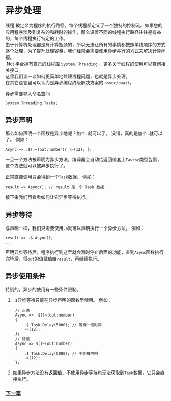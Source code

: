 # 异步处理
线程 被定义为程序的执行路径。每个线程都定义了一个独特的控制流。如果您的应用程序涉及到复杂的和耗时的操作，那么设置不同的线程执行路径往往是有益的，每个线程执行特定的工作。  
由于计算机处理器是有计算瓶颈的，所以无法让所有的事情都按照单线顺序的方式逐个处理，为了提升处理容量，我们经常会需要使用异步并行的方式来解决计算问题。  
.Net 平台拥有自己的线程库 `System.Threading` ，更多关于线程的使用可以查询相关接口。  
这里我们谈一谈如何更简单地处理线程问题，也就是异步处理。  
在其它语言里可以认为是异步编程终级解决方案的 `async/await`。  

异步需要导入命名空间

    System.Threading.Tasks;

## 异步声明
那么如何声明一个函数是异步地呢？加个`.`就可以了。
没错，真的是加个`.`就可以了。
例如：

    Async => .$()~(out:number){ ->(12); };

一旦一个方法被声明为异步方法，编译器会自动给返回值套上`Task<>`类型包裹，这个方法就可以被异步执行了。

正常直接调用只会得到一个`Task`数据。
例如：

    result => Async(); // result 是一个 Task 数据

接下来我们再看看如何让它异步等待执行。
## 异步等待
与声明一样，我们只需要使用`.$`就可以声明执行一个异步方法。
例如：

    result => .$ Async(); 
    ...

声明异步等待后，程序执行到这里就会暂时停止后面的功能，直到`Async`函数执行完毕后，将`out`的值赋值给`result`，再继续执行。
## 异步使用条件
特别的，异步的使用有一些条件限制。
1. `.$`异步等待只能在异步声明的函数里使用。
例如：

        // 正确
        Async => .$()~(out:number)
        { 
            .$ Task.Delay(5000); // 等待一段时间
            ->(12); 
        };
        // 错误
        Async => $()~(out:number)
        { 
            .$ Task.Delay(5000); // 不能被声明
            ->(12); 
        };

1. 如果异步方法没有返回值，不使用异步等待也无法获取到`Task`数据，它只会直接执行。

### [下一章](泛型.md)